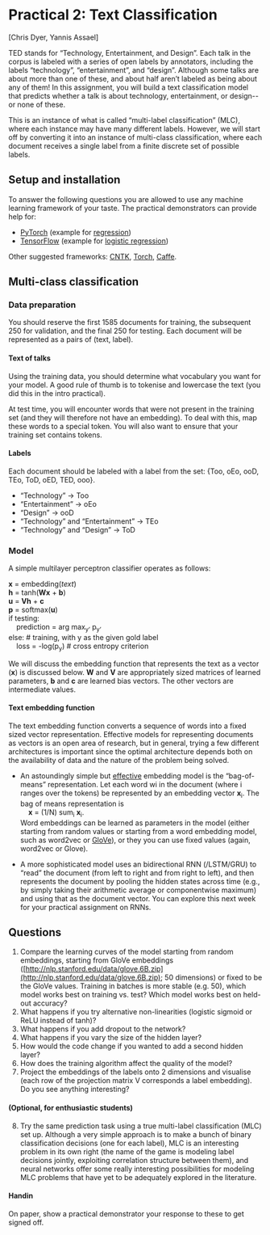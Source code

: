 # Practical 2: Text Classification
[Chris Dyer, Yannis Assael]

TED stands for “Technology, Entertainment, and Design”. Each talk in the corpus is labeled with a series of open labels by annotators, including the labels “technology”, “entertainment”, and “design”. Although some talks are about more than one of these, and about half aren’t labeled as being about any of them! In this assignment, you will build a text classification model that predicts whether a talk is about technology, entertainment, or design--or none of these.

This is an instance of what is called “multi-label classification” (MLC), where each instance may have many different labels. However, we will start off by converting it into an instance of multi-class classification, where each document receives a single label from a finite discrete set of possible labels.


## Setup and installation
To answer the following questions you are allowed to use any machine learning framework of your taste. The practical demonstrators can provide help for:

- [PyTorch](http://pytorch.org/) (example for [regression](https://github.com/pytorch/examples/tree/master/regression))
- [TensorFlow](https://www.tensorflow.org/) (example for [logistic regression](https://www.tensorflow.org/tutorials/wide/))

Other suggested frameworks: [CNTK](https://github.com/Microsoft/CNTK), [Torch](http://torch.ch/), [Caffe](http://caffe.berkeleyvision.org/).


## Multi-class classification

### Data preparation
You should reserve the first 1585 documents for training, the subsequent 250 for validation, and the final 250 for testing. Each document will be represented as a pairs of (text, label).

#### Text of talks
Using the training data, you should determine what vocabulary you want for your model. A good rule of thumb is to tokenise and lowercase the text (you did this in the intro practical).

At test time, you will encounter words that were not present in the training set (and they will therefore not have an embedding). To deal with this, map these words to a special <unk> token. You will also want to ensure that your training set contains <unk> tokens.


#### Labels
Each document should be labeled with a label from the set: {Too, oEo, ooD, TEo, ToD, oED, TED, ooo}.

- “Technology” → Too
- “Entertainment” → oEo
- “Design” → ooD
- “Technology” and “Entertainment” → TEo
- “Technology” and “Design” → ToD

### Model

A simple multilayer perceptron classifier operates as follows:

**x** = embedding(*text*)<br>
**h** = tanh(**Wx** + **b**)<br>
**u** = **Vh** + **c**<br>
**p** = softmax(**u**)<br>
if testing:<br>
&nbsp;&nbsp;&nbsp;&nbsp;prediction = arg max<sub>y’</sub> p<sub>y’</sub><br>
else: # training, with y as the given gold label<br>
&nbsp;&nbsp;&nbsp;&nbsp;loss = -log(p<sub>y</sub>)  # cross entropy criterion

We will discuss the embedding function that represents the text as a vector (**x**) is discussed below. **W** and **V** are appropriately sized matrices of learned parameters, **b** and **c** are learned bias vectors. The other vectors are intermediate values.

#### Text embedding function
The text embedding function converts a sequence of words into a fixed sized vector representation. Effective models for representing documents as vectors is an open area of research, but in general, trying a few different architectures is important since the optimal architecture depends both on the availability of data and the nature of the problem being solved.

- An astoundingly simple but [effective](https://cs.umd.edu/~miyyer/pubs/2015_acl_dan.pdf) embedding model is the “bag-of-means” representation. Let each word wi in the document  (where i ranges over the tokens) be represented by an embedding vector **x**<sub>i</sub>. The bag of means representation is<br>
&nbsp;&nbsp;&nbsp;&nbsp;**x** = (1/N) sum<sub>i</sub> **x**<sub>i</sub>.<br>
Word embeddings can be learned as parameters in the model (either starting from random values or starting from a word embedding model, such as word2vec or [GloVe](http://nlp.stanford.edu/projects/glove/)), or they you can use fixed values (again, word2vec or Glove).

- A more sophisticated model uses an bidirectional RNN (/LSTM/GRU) to “read” the document (from left to right and from right to left), and then represents the document by pooling the hidden states across time (e.g., by simply taking their arithmetic average or componentwise maximum) and using that as the document vector. You can explore this next week for your practical assignment on RNNs.

## Questions

1. Compare the learning curves of the model starting from random embeddings, starting from GloVe embeddings ([http://nlp.stanford.edu/data/glove.6B.zip](http://nlp.stanford.edu/data/glove.6B.zip); 50 dimensions) or fixed to be the GloVe values. Training in batches is more stable (e.g. 50), which model works best on training vs. test? Which model works best on held-out accuracy?
1. What happens if you try alternative non-linearities (logistic sigmoid or ReLU instead of tanh)?
1. What happens if you add dropout to the network?
1. What happens if you vary the size of the hidden layer?
1. How would the code change if you wanted to add a second hidden layer?
1. How does the training algorithm affect the quality of the model?
1. Project the embeddings of the labels onto 2 dimensions and visualise (each row of the projection matrix V corresponds a label embedding). Do you see anything interesting?


#### (Optional, for enthusiastic students) 
<ol start="8">
<li>Try the same prediction task using a true multi-label classification (MLC) set up. Although a very simple approach is to make a bunch of binary classification decisions (one for each label), MLC is an interesting problem in its own right (the name of the game is modeling label decisions jointly, exploiting correlation structure between them), and neural networks offer some really interesting possibilities for modeling MLC problems that have yet to be adequately explored in the literature.</li>
</ol>


#### Handin
On paper, show a practical demonstrator your response to these to get signed off.

